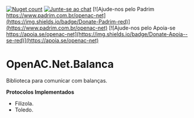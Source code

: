 [![Nuget count](http://img.shields.io/nuget/v/OpenAC.Net.Balanca.svg)](https://www.nuget.org/packages/OpenAC.Net.Balanca/) 
[![Junte-se ao chat](https://img.shields.io/badge/Chat%20on-Discord-purple.svg)](https://discord.com/invite/brdmJ7Yv6w)
[![Ajude-nos pelo Padrim https://www.padrim.com.br/openac-net](https://img.shields.io/badge/Donate-Padrim-red)](https://www.padrim.com.br/openac-net)
[![Ajude-nos pelo Apoia-se https://apoia.se/openac-net](https://img.shields.io/badge/Donate-Apoia--se-red)](https://apoia.se/openac-net)

OpenAC.Net.Balanca
=============
Biblioteca para comunicar com balanças.

**Protocolos Implementados**
- Filizola.
- Toledo.


